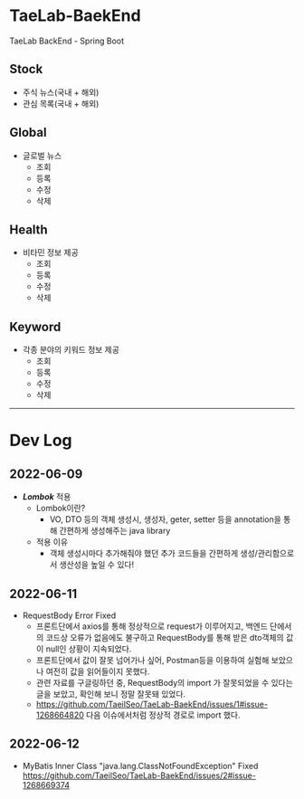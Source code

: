 # TaeLab-BaekEnd
TaeLab BackEnd - Spring Boot

## Stock
- 주식 뉴스(국내 + 해외)
- 관심 목록(국내 + 해외)

## Global
+ 글로벌 뉴스
  * 조회
  * 등록
  * 수정
  * 삭제

## Health
+ 비타민 정보 제공
  * 조회
  * 등록
  * 수정
  * 삭제

## Keyword
+ 각종 분야의 키워드 정보 제공
  * 조회
  * 등록
  * 수정
  * 삭제

- - -

# Dev Log
## 2022-06-09
- ***Lombok*** 적용
  + Lombok이란?
    + VO, DTO 등의 객체 생성시, 생성자, geter, setter 등을 annotation을 통해 간편하게 생성해주는 java library
  + 적용 이유
    + 객체 생성시마다 추가해줘야 했던 추가 코드들을 간편하게 생성/관리함으로서 생산성을 높일 수 있다!

## 2022-06-11
- RequestBody Error Fixed
  + 프론트단에서 axios를 통해 정상적으로 request가 이루어지고, 백엔드 단에서의 코드상 오류가 없음에도 불구하고 RequestBody를 통해 받은 dto객체의 값이 null인 상황이 지속되었다.
  + 프론트단에서 값이 잘못 넘어가나 싶어, Postman등을 이용하여 실험해 보았으나 여전히 값을 읽어들이지 못했다.
  + 관련 자료를 구글링하던 중, RequestBody의 import 가 잘못되었을 수 있다는 글을 보았고, 확인해 보니 정말 잘못돼 있었다.
  + https://github.com/TaeilSeo/TaeLab-BaekEnd/issues/1#issue-1268664820 다음 이슈에서처럼 정상적 경로로 import 했다.

## 2022-06-12
- MyBatis Inner Class "java.lang.ClassNotFoundException" Fixed https://github.com/TaeilSeo/TaeLab-BaekEnd/issues/2#issue-1268669374
